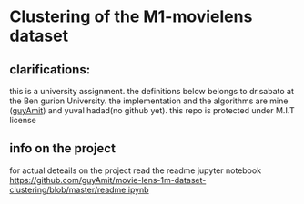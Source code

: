 
# Clustering of the M1-movielens dataset

## clarifications:

this is a university assignment. the definitions below belongs to dr.sabato at the Ben gurion University. the implementation and the algorithms are mine ([guyAmit](https://github.com/guyAmit)) and yuval hadad(no github yet). 
this repo is protected under M.I.T license

## info on the project
for actual deteails on the project read the readme jupyter notebook<br/>
https://github.com/guyAmit/movie-lens-1m-dataset-clustering/blob/master/readme.ipynb

